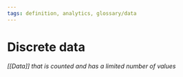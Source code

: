 ```yaml
---
tags: definition, analytics, glossary/data
---
```

#  Discrete data
*[[Data]] that is counted and has a limited number of values*